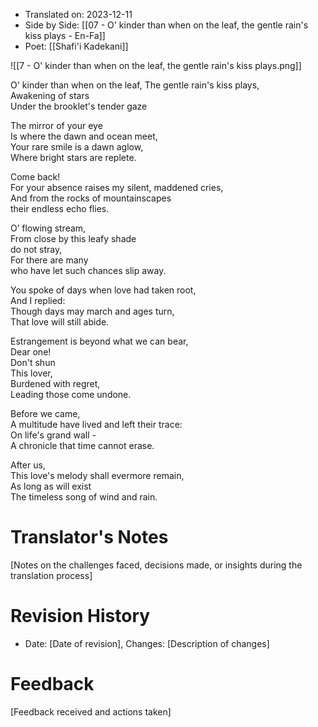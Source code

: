 
- Translated on: 2023-12-11    
- Side by Side: [[07 - O' kinder than when on the leaf, the gentle rain's kiss plays - En-Fa]]  
- Poet:  [[Shafi'i Kadekani]] 


![[7 - O' kinder than when on the leaf, the gentle rain's kiss plays.png]]

O' kinder than when on the leaf, 
The gentle rain's kiss plays,  
Awakening of stars  
Under the brooklet's tender gaze  

The mirror of your eye   
Is where the dawn and ocean meet,  
Your rare smile is a dawn aglow,  
Where bright stars are replete.  

Come back!  
For your absence raises my silent, maddened cries,  
And from the rocks of mountainscapes  
their endless echo flies.  

O’ flowing stream,  
From close by this leafy shade  
do not stray,  
For there are many  
who have let such chances slip away.  

You spoke of days when love had taken root,  
And I replied:  
Though days may march and ages turn,  
That love will still abide.  

Estrangement is beyond what we can bear,  
Dear one!  
Don't shun  
This lover,  
Burdened with regret,  
Leading those come undone.  

Before we came,  
A multitude have lived and left their trace:  
On life's grand wall -   
A chronicle that time cannot erase.  

After us,  
This love's melody shall evermore remain,  
As long as will exist  
The timeless song of wind and rain.  

# Translator's Notes
[Notes on the challenges faced, decisions made, or insights during the translation process]

# Revision History
- Date: [Date of revision], Changes: [Description of changes]

# Feedback
[Feedback received and actions taken]


